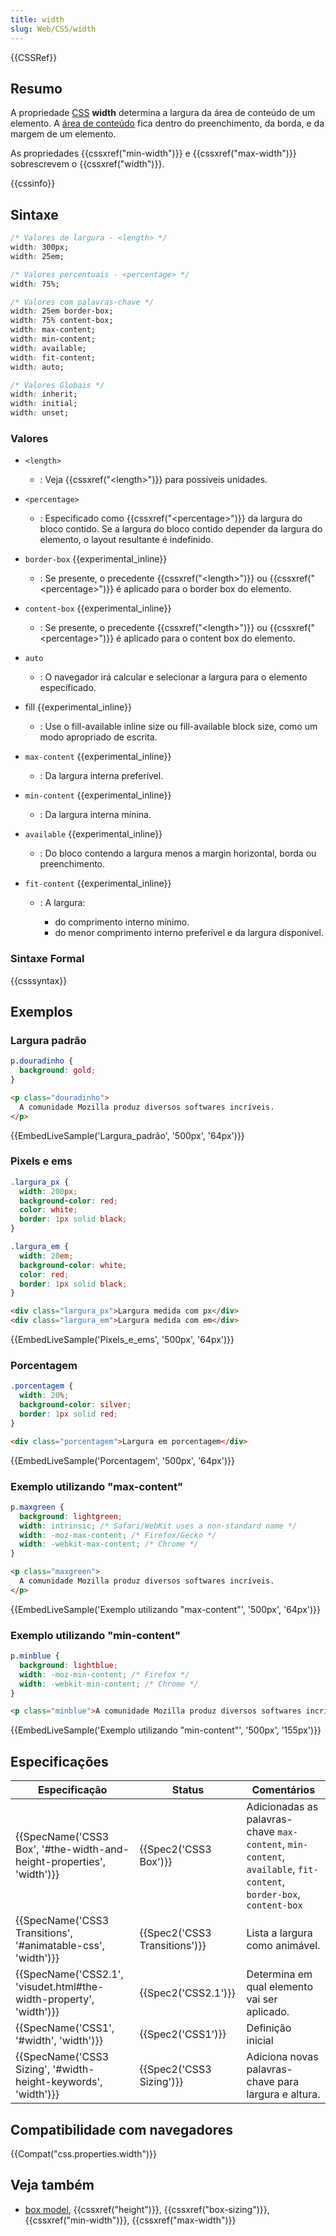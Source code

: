 ```yaml
---
title: width
slug: Web/CSS/width
---
```


{{CSSRef}}

## Resumo

A propriedade [CSS](/pt-BR/docs/Web/CSS) **width** determina a largura da área de conteúdo de um elemento. A [área de conteúdo](/pt-BR/docs/Web/CSS/CSS_Box_Model/Introduction_to_the_CSS_box_model#content-area) fica dentro do preenchimento, da borda, e da margem de um elemento.

As propriedades {{cssxref("min-width")}} e {{cssxref("max-width")}} sobrescrevem o {{cssxref("width")}}.

{{cssinfo}}

## Sintaxe

```css
/* Valores de largura - <length> */
width: 300px;
width: 25em;

/* Valores percentuais - <percentage> */
width: 75%;

/* Valores com palavras-chave */
width: 25em border-box;
width: 75% content-box;
width: max-content;
width: min-content;
width: available;
width: fit-content;
width: auto;

/* Valores Globais */
width: inherit;
width: initial;
width: unset;
```

### Valores

- `<length>`
  - : Veja {{cssxref("&lt;length&gt;")}} para possíveis unidades.
- `<percentage>`
  - : Especificado como {{cssxref("&lt;percentage&gt;")}} da largura do bloco contido. Se a largura do bloco contido depender da largura do elemento, o layout resultante é indefinido.
- `border-box` {{experimental_inline}}
  - : Se presente, o precedente {{cssxref("&lt;length&gt;")}} ou {{cssxref("&lt;percentage&gt;")}} é aplicado para o border box do elemento.
- `content-box` {{experimental_inline}}
  - : Se presente, o precedente {{cssxref("&lt;length&gt;")}} ou {{cssxref("&lt;percentage&gt;")}} é aplicado para o content box do elemento.
- `auto`
  - : O navegador irá calcular e selecionar a largura para o elemento específicado.
- fill {{experimental_inline}}
  - : Use o fill-available inline size ou fill-available block size, como um modo apropriado de escrita.
- `max-content` {{experimental_inline}}
  - : Da largura interna preferível.
- `min-content` {{experimental_inline}}
  - : Da largura interna mínina.
- `available` {{experimental_inline}}
  - : Do bloco contendo a largura menos a margin horizontal, borda ou preenchimento.
- `fit-content` {{experimental_inline}}

  - : A largura:

    - do comprimento interno mínimo.
    - do menor comprimento interno preferível e da largura disponível.

### Sintaxe Formal

{{csssyntax}}

## Exemplos

### Largura padrão

```css
p.douradinho {
  background: gold;
}
```

```html
<p class="douradinho">
  A comunidade Mozilla produz diversos softwares incríveis.
</p>
```

{{EmbedLiveSample('Largura_padrão', '500px', '64px')}}

### Pixels e ems

```css
.largura_px {
  width: 200px;
  background-color: red;
  color: white;
  border: 1px solid black;
}

.largura_em {
  width: 20em;
  background-color: white;
  color: red;
  border: 1px solid black;
}
```

```html
<div class="largura_px">Largura medida com px</div>
<div class="largura_em">Largura medida com em</div>
```

{{EmbedLiveSample('Pixels_e_ems', '500px', '64px')}}

### Porcentagem

```css
.porcentagem {
  width: 20%;
  background-color: silver;
  border: 1px solid red;
}
```

```html
<div class="porcentagem">Largura em porcentagem</div>
```

{{EmbedLiveSample('Porcentagem', '500px', '64px')}}

### Exemplo utilizando "max-content"

```css
p.maxgreen {
  background: lightgreen;
  width: intrinsic; /* Safari/WebKit uses a non-standard name */
  width: -moz-max-content; /* Firefox/Gecko */
  width: -webkit-max-content; /* Chrome */
}
```

```html
<p class="maxgreen">
  A comunidade Mozilla produz diversos softwares incríveis.
</p>
```

{{EmbedLiveSample('Exemplo utilizando "max-content"', '500px', '64px')}}

### Exemplo utilizando "min-content"

```css
p.minblue {
  background: lightblue;
  width: -moz-min-content; /* Firefox */
  width: -webkit-min-content; /* Chrome */
}
```

```html
<p class="minblue">A comunidade Mozilla produz diversos softwares incríveis.</p>
```

{{EmbedLiveSample('Exemplo utilizando "min-content"', '500px', '155px')}}

## Especificações

| Especificação                                                         | Status                        | Comentários                                                                                                         |
| --------------------------------------------------------------------- | ----------------------------- | ------------------------------------------------------------------------------------------------------------------- |
| {{SpecName('CSS3 Box', '#the-width-and-height-properties', 'width')}} | {{Spec2('CSS3 Box')}}         | Adicionadas as palavras-chave `max-content`, `min-content`, `available`, `fit-content`, `border-box`, `content-box` |
| {{SpecName('CSS3 Transitions', '#animatable-css', 'width')}}          | {{Spec2('CSS3 Transitions')}} | Lista a largura como animável.                                                                                      |
| {{SpecName('CSS2.1', 'visudet.html#the-width-property', 'width')}}    | {{Spec2('CSS2.1')}}           | Determina em qual elemento vai ser aplicado.                                                                        |
| {{SpecName('CSS1', '#width', 'width')}}                               | {{Spec2('CSS1')}}             | Definição inicial                                                                                                   |
| {{SpecName('CSS3 Sizing', '#width-height-keywords', 'width')}}        | {{Spec2('CSS3 Sizing')}}      | Adiciona novas palavras-chave para largura e altura.                                                                |

## Compatibilidade com navegadores

{{Compat("css.properties.width")}}

## Veja também

- [box model](/pt-BR/docs/Web/CSS/CSS_Box_Model/Introduction_to_the_CSS_box_model), {{cssxref("height")}}, {{cssxref("box-sizing")}}, {{cssxref("min-width")}}, {{cssxref("max-width")}}
